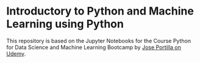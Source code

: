 # Introductory to Python and Machine Learning using Python

This repository is based on the Jupyter Notebooks for the Course Python for Data Science and Machine Learning Bootcamp by <a href="https://www.udemy.com/course/python-for-data-science-and-machine-learning-bootcamp/">Jose Portilla on Udemy</a>.
